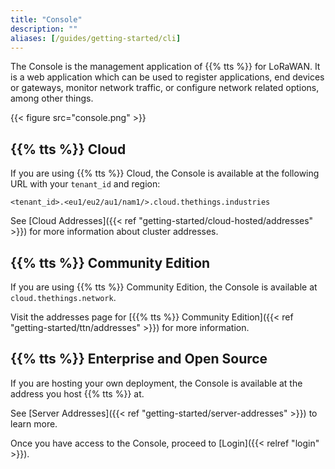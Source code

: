 ```yaml
---
title: "Console"
description: ""
aliases: [/guides/getting-started/cli]
---
```


The Console is the management application of {{% tts %}} for LoRaWAN. It is a web application which can be used to register applications, end devices or gateways, monitor network traffic, or configure network related options, among other things.

<!--more-->

{{< figure src="console.png" >}}

## {{% tts %}} Cloud

If you are using {{% tts %}} Cloud, the Console is available at the following URL with your `tenant_id` and region:

`<tenant_id>.<eu1/eu2/au1/nam1/>.cloud.thethings.industries`

See [Cloud Addresses]({{< ref "getting-started/cloud-hosted/addresses" >}}) for more information about cluster addresses.

## {{% tts %}} Community Edition

If you are using {{% tts %}} Community Edition, the Console is available at `cloud.thethings.network`.

Visit the addresses page for [{{% tts %}} Community Edition]({{< ref "getting-started/ttn/addresses" >}}) for more information.

## {{% tts %}} Enterprise and Open Source

If you are hosting your own deployment, the Console is available at the address you host {{% tts %}} at.

See [Server Addresses]({{< ref "getting-started/server-addresses" >}}) to learn more.

Once you have access to the Console, proceed to [Login]({{< relref "login" >}}).
